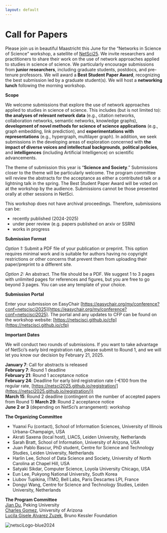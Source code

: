 ```yaml
---
layout: default
---
```


# Call for Papers

Please join us in beautiful Maastricht this June for the “Networks in Science of Science” workshop, a satellite of [NetSci25](https://netsci2025.github.io/). We invite researchers and practitioners to share their work on the use of network approaches applied to studies in science of science. We particularly encourage submissions from **junior researchers**, including graduate students, postdocs, and pre-tenure professors. We will award a **Best Student Paper Award**, recognizing the best submission led by a graduate student(s). We will host a **networking lunch** following the morning workshop. 

**Scope**

We welcome submissions that explore the use of network approaches applied to studies in science of science. This includes (but is not limited to): **the analyses of relevant network data** (e.g., citation networks, collaboration networks, semantic networks, knowledge graphs), **development of novel methods for science of science applications** (e.g., graph embedding, link prediction), and **experimentations with representations** (e.g., hypergraph, multilayer graph). In addition, we seek submissions in the developing areas of exploration concerned with **the impact of diverse voices and intellectual backgrounds**, **political policies**, and **intelligences** (including Artificial Intelligence) on scientific advancements. 

The theme of submission this year is “**Science and Society**.” Submissions closer to the theme will be particularly welcome. The program committee will review the abstracts for the acceptance as either a contributed talk or a lightning talk in the spring. The Best Student Paper Award will be voted on at the workshop by the audience. Submissions cannot be those presented orally at other sessions in NetSci.

This workshop does not have archival proceedings. Therefore, submissions can be:
- recently published (2024-2025)
- under peer review (e.g. papers published on arxiv or SSRN)
- works in progress
  
**Submission Format**

_Option 1:_ Submit a PDF file of your publication or preprint. This option requires minimal work and is suitable for authors having no copyright restrictions or other concerns that prevent them from uploading their paper/preprint to a different site. 

_Option 2:_ An abstract. The file should be a PDF. We suggest 1 to 3 pages with unlimited pages for references and figures, but you are free to go beyond 3 pages. You can use any template of your choice.

**Submission Portal**

Enter your submission on EasyChair [https://easychair.org/my/conference?conf=netscisci2025](https://easychair.org/my/conference?conf=netscisci2025). The portal and any updates to CFP can be found on the workshop website: [https://netscisci.github.io/cfp](https://netscisci.github.io/cfp)  

**Important Dates**

We will conduct two rounds of submissions. If you want to take advantage of NetSci’s early bird registration rate, please submit to Round 1, and we will let you know our decision by February 21, 2025. 

**January 7**: Call for abstracts is released  
**February 7**: Round 1 deadline  
**February 21**: Round 1 acceptance notice  
**February 24**: Deadline for early bird registration rate (-€100 from the regular rate, [https://netsci2025.github.io/registration/](https://netsci2025.github.io/registration/))  
**March 15**: Round 2 deadline (contingent on the number of accepted papers from Round 1)
**March 29**: Round 2 acceptance notice  
**June 2 or 3** (depending on NetSci’s arrangement): workshop  

**The Organizing Committee**

* Yuanxi Fu (contact), School of Information Sciences, University of Illinois Urbana-Champaign, USA
* Akrati Saxena (local host), LIACS, Leiden University, Netherlands
* Sarah Bratt, School of Information, University of Arizona, USA
* Juan Pablo Bascur, PhD student, Centre for Science and Technology Studies, Leiden University, Netherlands
* Harlin Lee, School of Data Science and Society, University of North Carolina at Chapel Hill, USA
* Satyaki Sikdar, Computer Science, Loyola University Chicago, USA
* Eun Lee, Pukyong National University, South Korea
* Liubov Tupikina, ITMO, Bell Labs, Paris Descartes LPI, France
* Dongyi Wang, Centre for Science and Technology Studies, Leiden University, Netherlands

**The Program Committee**  
[Jian Du](https://www.nihds.pku.edu.cn/en/info/1027/1024.htm), Peking University  
[Charles Gomez](https://sociology.arizona.edu/person/charles-gomez), University of Arizona  
[Lucila Gisele Alvarez Zuzek](https://scholar.google.com.ar/citations?user=CgrQ6asAAAAJ&hl=es), Bruno Kessler Foundation  

![netsciLogo-blue2024](https://github.com/user-attachments/assets/375c6835-c4d4-4ce8-a665-dc51a968de66)

<!--
We welcome submissions that explore the use of network science in the field of Science of Science. This includes (but is not limited to) topics such as the analysis of:
- citation networks
- collaboration networks
- semantic networks
- knowledge graphs
- time-varying graphs
- hypergraphs
- multi-layer graphs
- link prediction
- graph mining
- graph embedding

In addition, we seek submissions in the developing areas of exploration concerned with the **impact of diverse voices, intellectual backgrounds, and intelligences (including Artificial Intelligence) on scientific advance**. 

## Scope

This workshop does not have archival proceedings. Therefore we welcome submissions that are:
- new empirical work
- recently published papers (2023-2024)
- under peer review (e.g. papers published on arxiv or SSRN)
- works in progress

The submitted works cannot be those presented orally at other sessions in NetSci. The program committee will review and vote on acceptance and Best Student Paper Award. Please declare the submission as a student paper by using the keyword “student paper” in the keywords section. 

## Format
They can be written using any template, in latex or word.

**Option 1**: Submit a PDF file of your publication or preprint. This option requires minimal work and is suitable for authors having no copyright restrictions or other concerns that prevent them from uploading their paper/preprint to a different site. 

**Option 2**: An abstract. The file should be a PDF. We suggest 1 to 3 pages with unlimited pages for references and figures, but you are free to go beyond 3 pages. You can use any template of your choice.

## Submission
We will conduct two rounds of submissions. If you want to take advantage of NetSci’s early bird registration rate, please submit to Round 1, and we will let you know our decision by March 23. Enter your submission on [OpenReview](https://openreview.net/group?id=NetSci/2024/Workshop/S4S). 


## Important Dates

- **Feb 1**: Call for papers is released
- **March 3**: Round 1 deadline for contributions
- **March 23**: Round 1 acceptance notice
- **April 8**: [Early bird registration](https://netsci2024.com/en/participate/registration) for NetSci
- **April 20**: Round 2 deadline for contributions
- **May 4**: Round 2 acceptance notice
- **June 18 Afternoon**: Workshop 
-->
